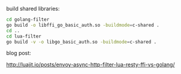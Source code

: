 build shared libraries:

```bash
cd golang-filter
go build -o libffi_go_basic_auth.so -buildmode=c-shared .
cd ..
cd lua-filter
go build -v -o libgo_basic_auth.so -buildmode=c-shared .
```

blog post:

http://luajit.io/posts/envoy-async-http-filter-lua-resty-ffi-vs-golang/

